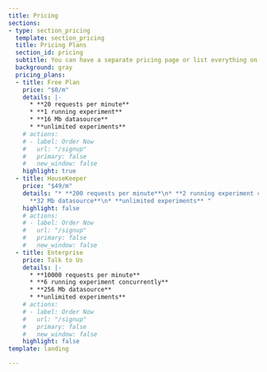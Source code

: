 ```yaml
---
title: Pricing
sections:
- type: section_pricing
  template: section_pricing
  title: Pricing Plans
  section_id: pricing
  subtitle: You can have a separate pricing page or list everything on the home page.
  background: gray
  pricing_plans:
  - title: Free Plan
    price: "$0/m"
    details: |-
      * **20 requests per minute**
      * **1 running experiment**
      * **16 Mb datasource**
      * **unlimited experiments**
    # actions:
    # - label: Order Now
    #   url: "/signup"
    #   primary: false
    #   new_window: false
    highlight: true
  - title: HouseKeeper
    price: "$49/m"
    details: "* **200 requests per minute**\n* **2 running experiment concurrently**\n*
      **32 Mb datasource**\n* **unlimited experiments** "
    highlight: false
    # actions:
    # - label: Order Now
    #   url: "/signup"
    #   primary: false
    #   new_window: false
  - title: Enterprise
    price: Talk to Us
    details: |-
      * **10000 requests per minute**
      * **6 running experiment concurrently**
      * **256 Mb datasource**
      * **unlimited experiments**
    # actions:
    # - label: Order Now
    #   url: "/signup"
    #   primary: false
    #   new_window: false
    highlight: false
template: landing

---
```

